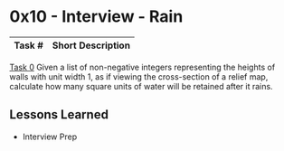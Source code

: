  # 0x10 - Interview - Rain
Task # | Short Description
-------|------------
[Task 0](0-rain.py) Given a list of non-negative integers representing the heights of walls with unit width 1, as if viewing the cross-section of a relief map, calculate how many square units of water will be retained after it rains.

 ## Lessons Learned
* Interview Prep
